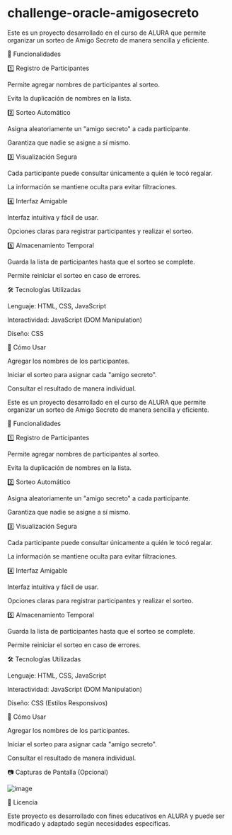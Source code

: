 # challenge-oracle-amigosecreto

Este es un proyecto desarrollado en el curso de ALURA que permite organizar un sorteo de Amigo Secreto de manera sencilla y eficiente.

🚀 Funcionalidades

1️⃣ Registro de Participantes

Permite agregar nombres de participantes al sorteo.

Evita la duplicación de nombres en la lista.

2️⃣ Sorteo Automático

Asigna aleatoriamente un "amigo secreto" a cada participante.

Garantiza que nadie se asigne a sí mismo.

3️⃣ Visualización Segura

Cada participante puede consultar únicamente a quién le tocó regalar.

La información se mantiene oculta para evitar filtraciones.

4️⃣ Interfaz Amigable

Interfaz intuitiva y fácil de usar.

Opciones claras para registrar participantes y realizar el sorteo.

5️⃣ Almacenamiento Temporal

Guarda la lista de participantes hasta que el sorteo se complete.

Permite reiniciar el sorteo en caso de errores.

🛠️ Tecnologías Utilizadas

Lenguaje: HTML, CSS, JavaScript

Interactividad: JavaScript (DOM Manipulation)

Diseño: CSS 

📌 Cómo Usar

Agregar los nombres de los participantes.

Iniciar el sorteo para asignar cada "amigo secreto".

Consultar el resultado de manera individual.

Este es un proyecto desarrollado en el curso de ALURA que permite organizar un sorteo de Amigo Secreto de manera sencilla y eficiente.

🚀 Funcionalidades

1️⃣ Registro de Participantes

Permite agregar nombres de participantes al sorteo.

Evita la duplicación de nombres en la lista.

2️⃣ Sorteo Automático

Asigna aleatoriamente un "amigo secreto" a cada participante.

Garantiza que nadie se asigne a sí mismo.

3️⃣ Visualización Segura

Cada participante puede consultar únicamente a quién le tocó regalar.

La información se mantiene oculta para evitar filtraciones.

4️⃣ Interfaz Amigable

Interfaz intuitiva y fácil de usar.

Opciones claras para registrar participantes y realizar el sorteo.

5️⃣ Almacenamiento Temporal

Guarda la lista de participantes hasta que el sorteo se complete.

Permite reiniciar el sorteo en caso de errores.

🛠️ Tecnologías Utilizadas

Lenguaje: HTML, CSS, JavaScript

Interactividad: JavaScript (DOM Manipulation)

Diseño: CSS (Estilos Responsivos)

📌 Cómo Usar

Agregar los nombres de los participantes.

Iniciar el sorteo para asignar cada "amigo secreto".

Consultar el resultado de manera individual.

📷 Capturas de Pantalla (Opcional)

![image](https://github.com/user-attachments/assets/00d359d0-3a93-4764-97eb-f5e265910e81)


📜 Licencia

Este proyecto es desarrollado con fines educativos en ALURA y puede ser modificado y adaptado según necesidades específicas.


